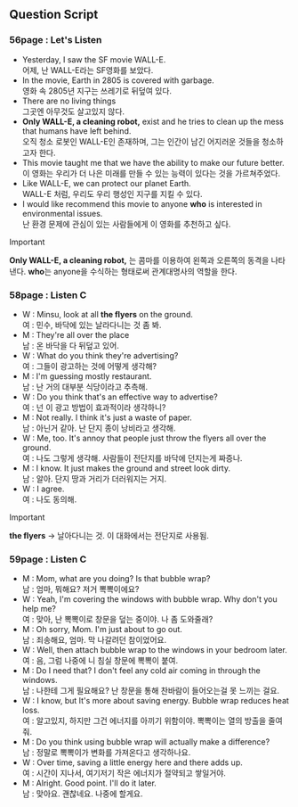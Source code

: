 ## Question Script

### 56page : Let's Listen
- Yesterday, I saw the SF movie WALL-E.   
  어제, 난 WALL-E라는 SF영화를 보았다.   
- In the movie, Earth in 2805 is covered with garbage.   
  영화 속 2805년 지구는 쓰레기로 뒤덮여 있다.   
- There are no living things  
  그곳엔 아무것도 살고있지 않다.   
- **Only WALL-E, a cleaning robot,** exist and he tries to clean up the mess that humans have left behind.   
  오직 청소 로봇인 WALL-E인 존재하며, 그는 인간이 남긴 어지러운 것들을 청소하고자 한다.   
- This movie taught me that we have the ability to make our future better.   
  이 영화는 우리가 더 나은 미래를 만들 수 있는 능력이 있다는 것을 가르쳐주었다.  
- Like WALL-E, we can protect our planet Earth.   
  WALL-E 처럼, 우리도 우리 행성인 지구를 지킬 수 있다.   
- I would like recommend this movie to anyone **who** is interested in environmental issues.   
  난 환경 문제에 관심이 있는 사람들에게 이 영화를 추천하고 싶다.   

> [!important]
 **Only WALL-E, a cleaning robot,** 는 콤마를 이용하여 왼쪽과 오른쪽의 동격을 나타낸다.
 **who**는 anyone을 수식하는 형태로써 관계대명사의 역할을 한다.


### 58page : Listen C
- W : Minsu, look at all **the flyers** on the ground.   
  여 : 민수, 바닥에 있는 날라다니는 것 좀 봐.   
- M : They're all over the place   
  남 : 온 바닥을 다 뒤덮고 있어.   
- W : What do you think they're advertising?  
  여 : 그들이 광고하는 것에 어떻게 생각해?   
- M : I'm guessing mostly restaurant.   
  남 : 난 거의 대부분 식당이라고 추측해.   
- W : Do you think that's an effective way to advertise?   
  여 : 넌 이 광고 방법이 효과적이라 생각하니?  
- M : Not really. I think it's just a waste of paper.   
  남 : 아닌거 같아. 난 단지 종이 낭비라고 생각해.   
- W : Me, too. It's annoy that people just throw the flyers all over the ground.   
  여 : 나도 그렇게 생각해. 사람들이 전단지를 바닥에 던지는게 짜증나.   
- M : I know. It just makes the ground and street look dirty.  
  남 : 알아. 단지 땅과 거리가 더러워지는 거지.  
- W : I agree.  
  여 : 나도 동의해.  

> [!important]
 **the flyers** -> 날아다니는 것. 이 대화에서는 전단지로 사용됨.


### 59page : Listen C
- M : Mom, what are you doing? Is that bubble wrap?   
  남 : 엄마, 뭐해요? 저거 뽁뽁이에요?   
- W : Yeah, I'm covering the windows with bubble wrap. Why don't you help me?   
  여 : 맞아, 난 뽁뽁이로 창문을 덮는 중이야. 나 좀 도와줄래?   
- M : Oh sorry, Mom. I'm just about to go out.   
  남 : 죄송해요, 엄마. 막 나갈려던 참이었어요.   
- W : Well, then attach bubble wrap to the windows in your bedroom later.  
  여 : 음, 그럼 나중에 니 침실 창문에 뽁뽁이 붙여.   
- M : Do I need that? I don't feel any cold air coming in through the windows.   
  남 : 나한테 그게 필요해요? 난 창문을 통해 찬바람이 들어오는걸 못 느끼는 걸요.   
- W : I know, but It's more about saving energy. Bubble wrap reduces heat loss.   
  여 : 알고있지, 하지만 그건 에너지를 아끼기 위함이야. 뽁뽁이는 열의 방출을 줄여줘.  
- M : Do you think using bubble wrap will actually make a difference?   
  남 : 정말로 뽁뽁이가 변화를 가져온다고 생각하나요.   
- W : Over time, saving a little energy here and there adds up.   
  여 : 시간이 지나서, 여기저기 작은 에너지가 절약되고 쌓일거야.   
- M : Alright. Good point. I'll do it later.  
  남 : 맞아요. 괜찮네요. 나중에 할게요.  
